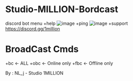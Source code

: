 # Studio-MILLION-Bordcast
discord bot
menu +help
![image](https://github.com/user-attachments/assets/63609653-2e6d-4929-8c18-0af6b8db5911)
+ping
![image](https://github.com/user-attachments/assets/87ad8db4-9903-4c38-97e5-e06cc6d8b466)
+support
https://discord.gg/1million

# BroadCast Cmds
+bc <- ALL
+obc <- Online only
+fbc <- Offline only

By : NL_j - Studio 1MILLION
